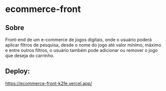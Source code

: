 # ecommerce-front

## Sobre
Front-end de um e-commerce de jogos digitais, onde o usuário poderá aplicar filtros de pesquisa, desde o nome do jogo até valor mínimo, máximo e entre outros filtros, o usuário também pode adicionar ou remover o jogo que deseja do carrinho.


## Deploy: 
https://ecommerce-front-k2fe.vercel.app/
